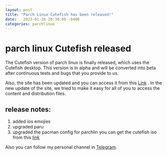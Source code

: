 ```yaml
---
layout: post
title: "Parch Linux Cutefish has been released!"
date:   2023-01-26 20:30:00 -0400
categories: parchlinux
---
```


# parch linux Cutefish released

The Cutefish version of parch linux is finally released, which uses the Cutefish desktop. This version is in alpha and will be converted into beta after continuous tests and bugs that you provide to us.

Also, the site has been updated and you can access it from this [Link](https://parchlinux.ir) .
In the new update of the site, we tried to make it easy for all of you to access the content and distribution files.

## release notes:
1. added ios emojies
2. upgraded paru
3. upgraded the pacman config for parchlin
you can get the cutefish iso from this [link](https://github.com/parchlinux/parch-iso-cutefish/releases/download/2023-01-26.alpha.1/Parchlinux.Cutefish-2023.01.26-x86_64.iso)

Also you can follow my personal channel in [Telegram](https://t.me/sbstuff).

